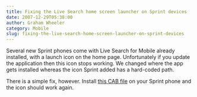 ```yaml
---
title: Fixing the Live Search home screen launcher on Sprint devices
date: 2007-12-29T05:38:00
author: Graham Wheeler
category: Mobile
slug: fixing-the-live-search-home-screen-launcher-on-sprint-devices
---
```


Several new Sprint phones come with Live Search for Mobile already
installed, with a launch icon on the home page. Unfortunately if you
update the application then this icon stops working. We changed where
the app gets installed whereas the icon Sprint added has a hard-coded
path.

There is a simple fix, however. Install [this CAB
file](http://cid-3690236ea2d48605.skydrive.live.com/self.aspx/Public/sprint_patch.cab)
on your Sprint phone and the icon should work again.
